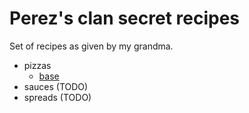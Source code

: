 # Perez's clan secret recipes

Set of recipes as given by my grandma.


- pizzas
  - [base](./pizzas/base.md)
- sauces (TODO)
- spreads (TODO)
